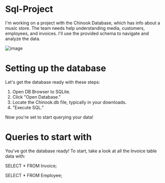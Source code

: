 # Sql-Project

I'm working on a project with the Chinook Database, which has info about a music store. The team needs help understanding media, customers, employees, and invoices. I'll use the provided schema to navigate and analyze the data.

![image](https://github.com/akarsh2002/Sql-Project/assets/73278292/d8f27d47-ed84-41cb-916d-23eed583c6a8)

# Setting up the database 
Let's get the database ready with these steps:

1) Open DB Browser to SQLite.
2) Click "Open Database."
3) Locate the Chinook.db file, typically in your downloads.
4) "Execute SQL."
   
Now you're set to start querying your data!


# Queries to start with 

You've got the database ready! To start, take a look at all the Invoice table data with:

SELECT * FROM Invoice;

SELECT * FROM Employee;

